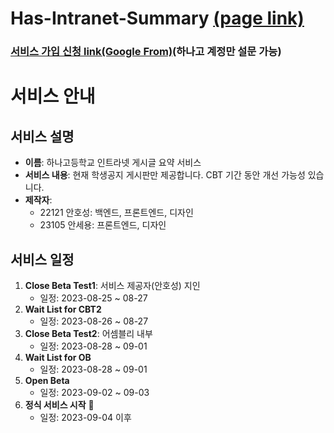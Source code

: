 # Has-Intranet-Summary [(page link)](https://summary.hees.academy/)
### [서비스 가입 신청 link(Google From)](https://docs.google.com/forms/d/e/1FAIpQLSecNH8QtsuEVaMW84_vTAxwH47UF6Vvz2AhDW1cGz0o_aRVaQ/viewform)(하나고 계정만 설문 가능)

# 서비스 안내

## 서비스 설명
- **이름**: 하나고등학교 인트라넷 게시글 요약 서비스
- **서비스 내용**: 현재 학생공지 게시판만 제공합니다. CBT 기간 동안 개선 가능성 있습니다.
- **제작자**:
  - 22121 안호성: 백엔드, 프론트엔드, 디자인
  - 23105 안세용: 프론트엔드, 디자인

## 서비스 일정
1. **Close Beta Test1**: 서비스 제공자(안호성) 지인 
   - 일정: 2023-08-25 ~ 08-27
2. **Wait List for CBT2**
   - 일정: 2023-08-26 ~ 08-27
3. **Close Beta Test2**: 어셈블리 내부 
   - 일정: 2023-08-28 ~ 09-01
4. **Wait List for OB**
   - 일정: 2023-08-28 ~ 09-01
5. **Open Beta**
   - 일정: 2023-09-02 ~ 09-03
6. **정식 서비스 시작** 🚀
   - 일정: 2023-09-04 이후

